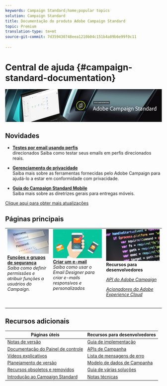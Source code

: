 ```yaml
---
keywords: Campaign Standard;home;popular topics
solution: Campaign Standard
title: Documentação do produto Adobe Campaign Standard
topic: Premium
translation-type: tm+mt
source-git-commit: 7d359430748eea1210b04c151b4a89b6e99f0c11

---
```



# Central de ajuda {#campaign-standard-documentation}

![](start/using/assets/do-not-localize/banner_acs_doc.jpg)

## Novidades

* **[Testes por email usando perfis](sending/using/testing-messages-using-target.md)**<br/>direcionados Saiba como testar seus emails em perfis direcionados reais.

* **[Gerenciamento de privacidade](https://helpx.adobe.com/br/campaign/kb/campaign-privacy.html)**<br/>
Saiba mais sobre as ferramentas fornecidas pelo Adobe Campaign para ajudá-lo a estar em conformidade com privacidade.

* **[Guia do Campaign Standard Mobile](https://helpx.adobe.com/br/campaign/kb/acs-mobile.html)**<br/>
Saiba mais sobre as diretrizes gerais para entregas móveis.

[Clique aqui para obter mais atualizações](rn/using/documentation-updates.md)

## Páginas principais

<table>
<tr>
  <td valign="top">
    <a href="administration/using/about-access-management.md">
      <img alt="Funções" src="start/using/assets/roles.png"/>
    </a>
    <div>
    <a href="administration/using/about-access-management.md"><strong>Funções e grupos de segurança</strong></a>
    </div>
    <em>Saiba como definir permissões e atribuir funções a usuários do Campaign.</em>
    <br>
  </td>
  <td valign="top">
    <a href="designing/using/designing-content-in-adobe-campaign.md">
      <img alt="Designer" src="start/using/assets/design.png" />
    </a>
    <div>
    <a href="designing/using/designing-content-in-adobe-campaign.md"><strong>Criar um e-mail</strong></a>
    </div>
    <em>Saiba como usar o Email Designer para criar e-mails responsivos e personalizados</em>
    <br>
  </td>
  <td valign="top">
       <img alt="Desenvolvedores" src="start/using/assets/dev.png" />
    <div>
    <strong>Recursos para desenvolvedores</strong>
    </div>
    <p><em><a href="api/using/about-campaign-standard-apis.md">API do Adobe Campaign</a></em></p>
    <p><em><a href="integrating/using/about-adobe-experience-cloud-triggers.md">Acionadores da Adobe Experience Cloud</a></em></p>
    <br>
  </td>
</tr>
</table>

## Recursos adicionais

| Páginas úteis | Recursos para desenvolvedores |
|---|---|
| [Notas de versão](rn/using/release-notes.md) | [Guia de implementação](https://helpx.adobe.com/br/campaign/kb/campaign-standard-implementation-guide.html) |
| [Documentação do Painel de controle](https://docs.adobe.com/content/help/pt-BR/control-panel/using/control-panel-home.translate.html) | [APIs de Campanha](api/using/about-campaign-standard-apis.md) |
| [Vídeos explicativos](https://docs.adobe.com/content/help/en/campaign-learn/campaign-standard-tutorials/overview.html) | [Lista de mensagens de erro](https://docs.adobe.com/content/help/en/campaign-classic/technicalresources/error_messages/error_codes.html) |
| [Planejamento de versão](rn/using/release-planning.md) | [Modelo de dados de Campanha](developing/using/datamodel-introduction.md) |
| [Recursos obsoletos e removidos](https://helpx.adobe.com/br/campaign/kb/acs-deprecated-and-removed-features.html) | [Guia de várias soluções](integrating/using/about-campaign-integrations.md) |
| [Introdução ao Campaign Standard](start/using/campaign-orchestration.md) | [Notas técnicas](https://helpx.adobe.com/br/campaign/kb/acs-article-list.html) |

